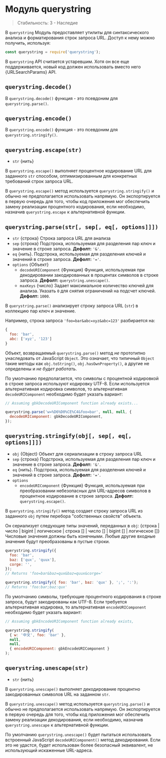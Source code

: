 # Модуль querystring

<!--introduced_in=v0.1.25-->

> Стабильность: 3 - Наследие

<!--name=querystring-->

<!-- source_link=lib/querystring.js -->

В `querystring` Модуль предоставляет утилиты для синтаксического анализа и форматирования строк запроса URL. Доступ к нему можно получить, используя:

```js
const querystring = require('querystring');
```

В `querystring` API считается устаревшим. Хотя он все еще поддерживается, новый код должен использовать вместо него {URLSearchParams} API.

## `querystring.decode()`

<!-- YAML
added: v0.1.99
-->

В `querystring.decode()` функция - это псевдоним для `querystring.parse()`.

## `querystring.encode()`

<!-- YAML
added: v0.1.99
-->

В `querystring.encode()` функция - это псевдоним для `querystring.stringify()`.

## `querystring.escape(str)`

<!-- YAML
added: v0.1.25
-->

- `str` {нить}

В `querystring.escape()` выполняет процентное кодирование URL для заданного `str` способом, оптимизированным для конкретных требований строк запроса URL.

В `querystring.escape()` метод используется `querystring.stringify()` и обычно не предполагается использовать напрямую. Он экспортируется в первую очередь для того, чтобы код приложения мог обеспечить замену реализации процентного кодирования, если необходимо, назначив `querystring.escape` к альтернативной функции.

## `querystring.parse(str[, sep[, eq[, options]]])`

<!-- YAML
added: v0.1.25
changes:
  - version: v8.0.0
    pr-url: https://github.com/nodejs/node/pull/10967
    description: Multiple empty entries are now parsed correctly (e.g. `&=&=`).
  - version: v6.0.0
    pr-url: https://github.com/nodejs/node/pull/6055
    description: The returned object no longer inherits from `Object.prototype`.
  - version:
    - v6.0.0
    - v4.2.4
    pr-url: https://github.com/nodejs/node/pull/3807
    description: The `eq` parameter may now have a length of more than `1`.
-->

- `str` {строка} Строка запроса URL для анализа
- `sep` {строка} Подстрока, используемая для разделения пар ключ и значение в строке запроса. **Дефолт:** `'&'`.
- `eq` {нить}. Подстрока, используемая для разделения ключей и значений в строке запроса. **Дефолт:** `'='`.
- `options` {Объект}
  - `decodeURIComponent` {Функция} Функция, используемая при декодировании закодированных в процентах символов в строке запроса. **Дефолт:** `querystring.unescape()`.
  - `maxKeys` {число} Задает максимальное количество ключей для анализа. Указать `0` для снятия ограничений на подсчет ключей. **Дефолт:** `1000`.

В `querystring.parse()` анализирует строку запроса URL (`str`) в коллекцию пар ключ и значение.

Например, строка запроса `'foo=bar&abc=xyz&abc=123'` разбирается на:

<!-- eslint-skip -->

```js
{
  foo: 'bar',
  abc: ['xyz', '123']
}
```

Объект, возвращаемый `querystring.parse()` метод _не_ прототипно унаследовать от JavaScript `Object`. Это означает, что типичный `Object` такие методы как `obj.toString()`, `obj.hasOwnProperty()`, а другие не определены и _не будет работать_.

По умолчанию предполагается, что символы с процентной кодировкой в строке запроса используют кодировку UTF-8. Если используется альтернативная кодировка символов, то альтернативная `decodeURIComponent` необходимо будет указать вариант:

```js
// Assuming gbkDecodeURIComponent function already exists...

querystring.parse('w=%D6%D0%CE%C4&foo=bar', null, null, {
  decodeURIComponent: gbkDecodeURIComponent,
});
```

## `querystring.stringify(obj[, sep[, eq[, options]]])`

<!-- YAML
added: v0.1.25
-->

- `obj` {Object} Объект для сериализации в строку запроса URL
- `sep` {строка} Подстрока, используемая для разделения пар ключ и значение в строке запроса. **Дефолт:** `'&'`.
- `eq` {нить}. Подстрока, используемая для разделения ключей и значений в строке запроса. **Дефолт:** `'='`.
- `options`
  - `encodeURIComponent` {Функция} Функция, используемая при преобразовании небезопасных для URL-адресов символов в процентное кодирование в строке запроса. **Дефолт:** `querystring.escape()`.

В `querystring.stringify()` метод создает строку запроса URL из заданного `obj` путем перебора "собственных свойств" объекта.

Он сериализует следующие типы значений, переданных в `obj`: {строка | число | bigint | логическое | строка \[] | число \[] | bigint \[] | логическое \[]} Числовые значения должны быть конечными. Любые другие входные значения будут преобразованы в пустые строки.

```js
querystring.stringify({
  foo: 'bar',
  baz: ['qux', 'quux'],
  corge: '',
});
// Returns 'foo=bar&baz=qux&baz=quux&corge='

querystring.stringify({ foo: 'bar', baz: 'qux' }, ';', ':');
// Returns 'foo:bar;baz:qux'
```

По умолчанию символы, требующие процентного кодирования в строке запроса, будут закодированы как UTF-8. Если требуется альтернативная кодировка, то альтернативная `encodeURIComponent` необходимо будет указать вариант:

```js
// Assuming gbkEncodeURIComponent function already exists,

querystring.stringify(
  { w: '中文', foo: 'bar' },
  null,
  null,
  { encodeURIComponent: gbkEncodeURIComponent }
);
```

## `querystring.unescape(str)`

<!-- YAML
added: v0.1.25
-->

- `str` {нить}

В `querystring.unescape()` выполняет декодирование процентно закодированных символов URL на заданном `str`.

В `querystring.unescape()` метод используется `querystring.parse()` и обычно не предполагается использовать напрямую. Он экспортируется в первую очередь для того, чтобы код приложения мог обеспечить замену реализации декодирования, если необходимо, назначив `querystring.unescape` к альтернативной функции.

По умолчанию `querystring.unescape()` будет пытаться использовать встроенный JavaScript `decodeURIComponent()` метод декодирования. Если это не удастся, будет использован более безопасный эквивалент, не использующий искаженные URL-адреса.
